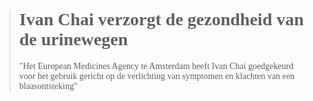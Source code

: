 ><h1 style="font-family:papyrus">Ivan Chai verzorgt de gezondheid van de urinewegen</h1>
>
><p style="font-family:papyrus">"Het European Medicines Agency te Amsterdam heeft Ivan Chai goedgekeurd voor het gebruik gericht op de verlichting van symptomen en klachten van een blaasontsteking"</p>
